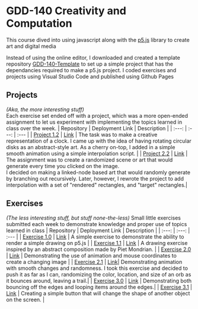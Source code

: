 # GDD-140 Creativity and Computation
This course dived into using javascript along with the [p5.js](https://p5js.org/) library to create art and digital media

Instead of using the online editor, I downloaded and created a template repository [GDD-140-Template](https://github.com/LittleTealeaf/GDD-140-Template) to set up a simple project that has the dependancies required to make a p5.js project. I coded exercises and projects using Visual Studio Code and published using Github Pages

## Projects
*(Aka, the more interesting stuff)*  
Each exercise set ended off with a project, which was a more open-ended assignment to let us experiment with implementing the topics learned in class over the week.
| Repository | Deployment Link | Description |
| :---: | :---: | :--- |
| [Project 1.2](https://github.com/LittleTealeaf/GDD-140-Project-1.2) | [Link](https://littletealeaf.github.io/GDD-140-Project-1.2/) | The task was to make a creative representation of a clock. I came up with the idea of having rotating circular disks as an abstract-style art. As a cherry on-top, I added in a simple smooth animation using a simple interpolation script. |
| [Project 2.2](https://github.com/LittleTealeaf/GDD-140-Project-2.2) | [Link](https://littletealeaf.github.io/GDD-140-Project-2.2/) | The assignment was to create a randomized scene or art that would generate every time you clicked on the image.<br>I decided on making a linked-node based art that would randomly generate by branching out recursively. Later, however, I rewrote the project to add interpolation with a set of "rendered" rectangles, and "target" rectangles.|

## Exercises
*(The less interesting stuff, but stuff none-the-less)*
Small little exercises submitted each week to demonstrate knowledge and proper use of topics learned in class
| Repository | Deployment Link | Description |
| :---: | :---: | :--- |
| [Exercise 1.0](https://github.com/LittleTealeaf/GDD-140-Exercise-1.0) | [Link](https://littletealeaf.github.io/GDD-140-Exercise-1.0/) | A simple exercise to demonstrate the ability to render a simple drawing on p5.js |
| [Exercise 1.1](https://github.com/LittleTealeaf/GDD-140-Exercise-1.1) | [Link](https://littletealeaf.github.io/GDD-140-Exercise-1.1/) | A drawing exercise inspired by an abstract composition made by Piet Mondrian. |
| [Exercise 2.0](https://github.com/LittleTealeaf/GDD-140-Exercise-2.0) | [Link](https://littletealeaf.github.io/GDD-140-Exercise-2.0/) | Demonstrating the use of animation and mouse coordinates to create a changing image |
| [Exercise 2.1](https://github.com/LittleTealeaf/GDD-140-Exercise-2.1) | [Link](https://littletealeaf.github.io/GDD-140-Exercise-2.1/)| Demonstrating animation with smooth changes and randomness. I took this exercise and decided to push it as far as I can, randomizing the color, location, and size of an orb as it bounces around, leaving a trail.|
| [Exercise 3.0](https://github.com/LittleTealeaf/GDD-140-Exercise-3.0) | [Link](https://littletealeaf.github.io/GDD-140-Exercise-3.0/) | Demonstrating both bouncing off the edges and looping items around the edges.|
| [Exercise 3.1](https://github.com/LittleTealeaf/GDD-140-Exercise-3.1) | [Link](https://littletealeaf.github.io/GDD-140-Exercise-3.1/) | Creating a simple button that will change the shape of another object on the screen. |